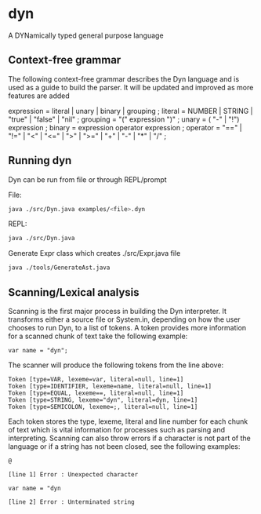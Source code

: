 # dyn
A DYNamically typed general purpose language

## Context-free grammar

The following context-free grammar describes the Dyn language and is used as a guide to build
the parser. It will be updated and improved as more features are added

expression = literal | unary | binary | grouping ;
literal = NUMBER | STRING | "true" | "false" | "nil" ;
grouping = "(" expression ")" ;
unary = ( "-" | "!") expression ;
binary = expression operator expression ;
operator = "==" | "!=" | "<" | "<=" | ">" | ">=" | "+" | "-" | "*" | "/" ;

## Running dyn

Dyn can be run from file or through REPL/prompt

File:

```bash
java ./src/Dyn.java examples/<file>.dyn
```

REPL:

```bash
java ./src/Dyn.java
```

Generate Expr class which creates ./src/Expr.java file
```bash
java ./tools/GenerateAst.java
```

## Scanning/Lexical analysis

Scanning is the first major process in building the Dyn interpreter. It transforms either a
source file or System.in, depending on how the user chooses to run Dyn, to a list of tokens.
A token provides more information for a scanned chunk of text take the following example:

```
var name = "dyn";
```

The scanner will produce the following tokens from the line above:

```
Token [type=VAR, lexeme=var, literal=null, line=1]
Token [type=IDENTIFIER, lexeme=name, literal=null, line=1]
Token [type=EQUAL, lexeme==, literal=null, line=1]
Token [type=STRING, lexeme="dyn", literal=dyn, line=1]
Token [type=SEMICOLON, lexeme=;, literal=null, line=1]
```

Each token stores the type, lexeme, literal and line number for each chunk of text which
is vital information for processes such as parsing and interpreting. Scanning can also throw
errors if a character is not part of the language or if a string has not been closed, see the
following examples:

```
@

[line 1] Error : Unexpected character
```

```
var name = "dyn

[line 2] Error : Unterminated string
```
